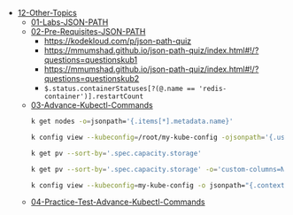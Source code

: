 - [12-Other-Topics](docs/12-Other-Topics)  
  - [01-Labs-JSON-PATH](docs/12-Other-Topics/01-Labs-JSON-PATH.md)
  - [02-Pre-Requisites-JSON-PATH](docs/12-Other-Topics/02-Pre-Requisites-JSON-PATH.md)
      - https://kodekloud.com/p/json-path-quiz
      - https://mmumshad.github.io/json-path-quiz/index.html#!/?questions=questionskub1
      - https://mmumshad.github.io/json-path-quiz/index.html#!/?questions=questionskub2
      - `$.status.containerStatuses[?(@.name == 'redis-container')].restartCount`
  - [03-Advance-Kubectl-Commands](docs/12-Other-Topics/03-Advance-Kubectl-Commands.md)
      ```bash
      k get nodes -o=jsonpath='{.items[*].metadata.name}'
      
      k config view --kubeconfig=/root/my-kube-config -ojsonpath='{.users[*].name}'
      
      k get pv --sort-by='.spec.capacity.storage'

      k get pv --sort-by='.spec.capacity.storage' -o='custom-columns=NAME:.metadata.name,CAPACITY:.spec.capacity.storage'

      k config view --kubeconfig=my-kube-config -o jsonpath="{.contexts[?(@.context.user=='aws-user')].name}"

      ```
  - [04-Practice-Test-Advance-Kubectl-Commands](docs/12-Other-Topics/04-Practice-Test-Advance-Kubectl-Commands.md)
